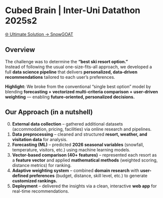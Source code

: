 # Cubed Brain | Inter-Uni Datathon 2025s2  
[🌐 Ultimate Solution → SnowGOAT](https://snowgoat.vercel.app/)

## Overview  
The challenge was to determine the **“best ski resort option.”**  
Instead of following the usual one-size-fits-all approach, we developed a full **data science pipeline** that delivers **personalized, data-driven recommendations** tailored to each user’s preferences.

**Highlight:** We broke from the conventional “single best option” model by blending **forecasting + vectorized multi-criteria comparison + user-driven weighting** — enabling **future-oriented, personalized decisions.**

## Our Approach (in a nutshell)  
0. **External data collection** – gathered additional datasets (accommodation, pricing, facilities) via online research and pipelines.  
1. **Data preprocessing** – cleaned and structured **resort, weather, and visitation data** for analysis.  
2. **Forecasting (ML)** – predicted **2026 seasonal variables** (snowfall, temperature, visitors, etc.) using machine learning models.  
3. **Vector-based comparison (40+ features)** – represented each resort as a **feature vector** and applied **mathematical methods** (weighted scoring, distance metrics) for ranking.  
4. **Adaptive weighting system** – combined **domain research** with **user-defined preferences** (budget, distance, skill level, etc.) to generate **customized rankings.**  
5. **Deployment** – delivered the insights via a clean, interactive **web app** for real-time recommendations.  

